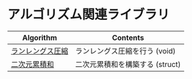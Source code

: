 # アルゴリズム関連ライブラリ

|  Algorithm  |  Contents  |
| ---- | ----
|  [ランレングス圧縮](Algorithm/runLengthEncoding/)  |  ランレングス圧縮を行う (void)|
|  [二次元累積和](Algorithm/sum2D)  |  二次元累積和を構築する (struct)  |
